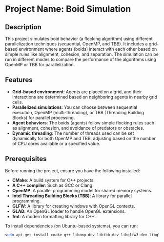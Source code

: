 # Project Name: Boid Simulation

## Description

This project simulates boid behavior (a flocking algorithm) using different parallelization techniques (sequential, OpenMP, and TBB). It includes a grid-based environment where agents (boids) interact with each other based on simple rules like alignment, cohesion, and separation. The simulation can be run in different modes to compare the performance of the algorithms using OpenMP or TBB for parallelization.

## Features

- **Grid-based environment**: Agents are placed on a grid, and their interactions are determined based on neighboring agents in nearby grid cells.
- **Parallelized simulations**: You can choose between sequential execution, OpenMP (multi-threading), or TBB (Threading Building Blocks) for parallel processing.
- **Agent behaviors**: The boids (agents) follow simple flocking rules such as alignment, cohesion, and avoidance of predators or obstacles.
- **Dynamic threading**: The number of threads used can be set dynamically for both OpenMP and TBB, adjusting based on the number of CPU cores available or a specified value.

## Prerequisites

Before running the project, ensure you have the following installed:

- **CMake**: A build system for C++ projects.
- **A C++ compiler**: Such as GCC or Clang.
- **OpenMP**: A parallel programming model for shared memory systems.
- **Intel Threading Building Blocks (TBB)**: A library for parallel programming.
- **GLFW**: A library for creating windows with OpenGL contexts.
- **GLAD**: An OpenGL loader to handle OpenGL extensions.
- **fmt**: A modern formatting library for C++.

To install dependencies (on Ubuntu-based systems), you can run:

```bash
sudo apt-get install cmake g++ libomp-dev libtbb-dev libglfw3-dev libglad-dev libfmt-dev

